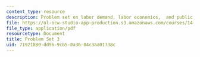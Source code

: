 ```yaml
---
content_type: resource
description: Problem set on labor demand, labor economics,  and public policy.
file: https://ol-ocw-studio-app-production.s3.amazonaws.com/courses/14-64-labor-economics-and-public-policy-fall-2009/71921880dd969cb50a3684c3aa01738c_MIT14_64F09_ps3.pdf
file_type: application/pdf
resourcetype: Document
title: Problem Set 3
uid: 71921880-dd96-9cb5-0a36-84c3aa01738c
---
```

